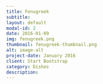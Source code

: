 ```yaml
---
title: Fenugreek
subtitle: 
layout: default
modal-id: 2
date: 2016-01-09
img: fenugreek.png
thumbnail: fenugreek-thumbnail.png
alt: image-alt
project-date: January 2016
client: Start Bootstrap
category: Dishes
description: 
---
```

